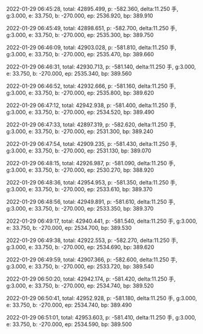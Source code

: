 2022-01-29 06:45:28, total: 42895.499, p: -582.360, delta:11.250 手, g:3.000, e: 33.750, b: -270.000, ep: 2536.920, bp: 389.910

2022-01-29 06:45:49, total: 42898.651, p: -582.700, delta:11.250 手, g:3.000, e: 33.750, b: -270.000, ep: 2535.300, bp: 389.750

2022-01-29 06:46:09, total: 42903.028, p: -581.810, delta:11.250 手, g:3.000, e: 33.750, b: -270.000, ep: 2535.470, bp: 389.660

2022-01-29 06:46:31, total: 42930.713, p: -581.140, delta:11.250 手, g:3.000, e: 33.750, b: -270.000, ep: 2535.340, bp: 389.560

2022-01-29 06:46:52, total: 42932.666, p: -581.160, delta:11.250 手, g:3.000, e: 33.750, b: -270.000, ep: 2535.800, bp: 389.620

2022-01-29 06:47:12, total: 42942.938, p: -581.400, delta:11.250 手, g:3.000, e: 33.750, b: -270.000, ep: 2534.520, bp: 389.490

2022-01-29 06:47:33, total: 42897.319, p: -582.620, delta:11.250 手, g:3.000, e: 33.750, b: -270.000, ep: 2531.300, bp: 389.240

2022-01-29 06:47:54, total: 42909.235, p: -581.430, delta:11.250 手, g:3.000, e: 33.750, b: -270.000, ep: 2531.130, bp: 389.070

2022-01-29 06:48:15, total: 42926.987, p: -581.090, delta:11.250 手, g:3.000, e: 33.750, b: -270.000, ep: 2530.270, bp: 388.920

2022-01-29 06:48:36, total: 42954.953, p: -581.350, delta:11.250 手, g:3.000, e: 33.750, b: -270.000, ep: 2533.610, bp: 389.370

2022-01-29 06:48:56, total: 42949.891, p: -581.610, delta:11.250 手, g:3.000, e: 33.750, b: -270.000, ep: 2533.350, bp: 389.370

2022-01-29 06:49:17, total: 42940.441, p: -581.540, delta:11.250 手, g:3.000, e: 33.750, b: -270.000, ep: 2534.700, bp: 389.530

2022-01-29 06:49:38, total: 42922.553, p: -582.270, delta:11.250 手, g:3.000, e: 33.750, b: -270.000, ep: 2534.690, bp: 389.620

2022-01-29 06:49:59, total: 42907.366, p: -582.600, delta:11.250 手, g:3.000, e: 33.750, b: -270.000, ep: 2533.720, bp: 389.540

2022-01-29 06:50:20, total: 42942.174, p: -581.420, delta:11.250 手, g:3.000, e: 33.750, b: -270.000, ep: 2534.740, bp: 389.520

2022-01-29 06:50:41, total: 42952.928, p: -581.180, delta:11.250 手, g:3.000, e: 33.750, b: -270.000, ep: 2534.740, bp: 389.490

2022-01-29 06:51:01, total: 42953.603, p: -581.410, delta:11.250 手, g:3.000, e: 33.750, b: -270.000, ep: 2534.590, bp: 389.500
